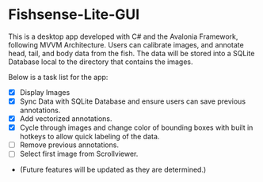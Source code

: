 # Fishsense-Lite-GUI
This is a desktop app developed with C# and the Avalonia Framework, following MVVM Architecture. Users can calibrate images, and annotate head, tail, and body data from the fish. The data will be stored into a SQLite Database local to the directory that contains the images.

Below is a task list for the app:
- [x] Display Images
- [x] Sync Data with SQLite Database and ensure users can save previous annotations.
- [x] Add vectorized annotations.
- [x] Cycle through images and change color of bounding boxes with built in hotkeys to allow quick labeling of the data.
- [ ] Remove previous annotations.
- [ ] Select first image from Scrollviewer.
- (Future features will be updated as they are determined.)
